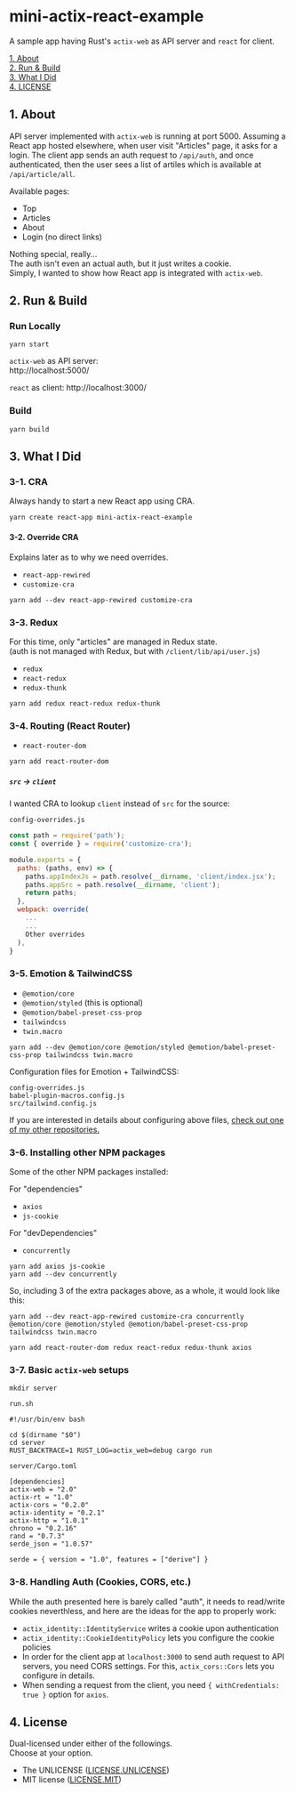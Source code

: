 # mini-actix-react-example

A sample app having Rust's `actix-web` as API server and `react` for client.

[1. About](#about)  
[2. Run & Build](#run-build)  
[3. What I Did](#what)  
[4. LICENSE](#license)  


<a id="about"></a>
## 1. About

API server implemented with `actix-web` is running at port 5000.
Assuming a React app hosted elsewhere,
when user visit "Articles" page, it asks for a login.
The client app sends an auth request to `/api/auth`,
and once authenticated,
then the user sees a list of artiles
which is available at `/api/article/all`.

Available pages:

- Top
- Articles
- About
- Login (no direct links)

Nothing special, really...  
The auth isn't even an actual auth, but it just writes a cookie.  
Simply, I wanted to show how React app is integrated with `actix-web`.



<a id="run-build"></a>
## 2. Run & Build

### Run Locally

```shell
yarn start
```

`actix-web` as API server:  
http://localhost:5000/

`react` as client:
http://localhost:3000/



### Build

```shell
yarn build
```



<a id="what"></a>
## 3. What I Did


### 3-1. CRA

Always handy to start a new React app using CRA.

```shell
yarn create react-app mini-actix-react-example
```

#### 3-2. Override CRA

Explains later as to why we need overrides.

- `react-app-rewired`
- `customize-cra`

```shell
yarn add --dev react-app-rewired customize-cra
```

### 3-3. Redux

For this time, only "articles" are managed in Redux state.  
(auth is not managed with Redux, but with `/client/lib/api/user.js`)

- `redux`
- `react-redux`
- `redux-thunk`

```shell
yarn add redux react-redux redux-thunk
```

### 3-4. Routing (React Router)

- `react-router-dom`

```shell
yarn add react-router-dom
```

##### `src` -&gt; `client`

I wanted CRA to lookup `client` instead of `src` for the source:

`config-overrides.js`
```js
const path = require('path');
const { override } = require('customize-cra');

module.exports = {
  paths: (paths, env) => {
    paths.appIndexJs = path.resolve(__dirname, 'client/index.jsx');
    paths.appSrc = path.resolve(__dirname, 'client');
    return paths;
  },
  webpack: override(
    ...
    ...
    Other overrides
  ),
}
```

### 3-5. Emotion & TailwindCSS

- `@emotion/core`
- `@emotion/styled` (this is optional)
- `@emotion/babel-preset-css-prop`
- `tailwindcss`
- `twin.macro`

```shell
yarn add --dev @emotion/core @emotion/styled @emotion/babel-preset-css-prop tailwindcss twin.macro
```

Configuration files for Emotion + TailwindCSS:

`config-overrides.js`  
`babel-plugin-macros.config.js`  
`src/tailwind.config.js`

If you are interested in details about configuring above files,
[check out one of my other repositories.](https://github.com/minagawah/map-supercluster-example#2-6-emotion--tailwindcss)


### 3-6. Installing other NPM packages

Some of the other NPM packages installed:

For "dependencies"
- `axios`
- `js-cookie`

For "devDependencies"
- `concurrently`

```shell
yarn add axios js-cookie
yarn add --dev concurrently
```

So, including 3 of the extra packages above,
as a whole, it would look like this:

```shell
yarn add --dev react-app-rewired customize-cra concurrently @emotion/core @emotion/styled @emotion/babel-preset-css-prop tailwindcss twin.macro

yarn add react-router-dom redux react-redux redux-thunk axios
```


### 3-7. Basic `actix-web` setups

```shell
mkdir server
```

`run.sh`
```shell
#!/usr/bin/env bash

cd $(dirname "$0")
cd server
RUST_BACKTRACE=1 RUST_LOG=actix_web=debug cargo run
```
`server/Cargo.toml`
```
[dependencies]
actix-web = "2.0"
actix-rt = "1.0"
actix-cors = "0.2.0"
actix-identity = "0.2.1"
actix-http = "1.0.1"
chrono = "0.2.16"
rand = "0.7.3"
serde_json = "1.0.57"

serde = { version = "1.0", features = ["derive"] }
```


### 3-8. Handling Auth (Cookies, CORS, etc.)

While the auth presented here is barely called "auth",
it needs to read/write cookies neverthless,
and here are the ideas for the app to properly work:

- `actix_identity::IdentityService` writes a cookie upon authentication
- `actix_identity::CookieIdentityPolicy` lets you configure the cookie policies
- In order for the client app at `localhost:3000` to send auth request to API servers, you need CORS settings. For this, `actix_cors::Cors` lets you configure in details.
- When sending a request from the client, you need `{ withCredentials: true }` option for `axios`.


<a id="license"></a>
## 4. License

Dual-licensed under either of the followings.  
Choose at your option.

- The UNLICENSE ([LICENSE.UNLICENSE](LICENSE.UNLICENSE))
- MIT license ([LICENSE.MIT](LICENSE.MIT))

